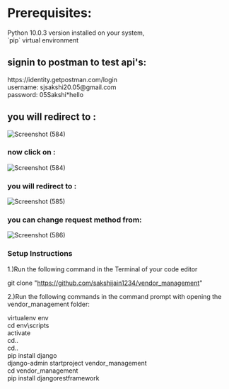 <h1>Prerequisites:</h1>
<p>Python 10.0.3 version installed on your system, <br>
`pip` virtual environment</p>

<h2>signin to postman to test api's: </h2>

 <p>https://identity.getpostman.com/login<br>
username: sjsakshi20.05@gmail.com<br>
password: 05Sakshi*hello</p>

<h2>you will redirect to :</h2>

![Screenshot (584)](https://github.com/sakshijain1234/vendor_management/assets/82942988/770a1c31-e6fd-4051-b9c4-dfd10f95ae3d)

<h3>now click on :</h3>

![Screenshot (584)](https://github.com/sakshijain1234/vendor_management/assets/82942988/4f92fc73-33ae-4147-a754-413cdb5f6601)

<h3>you will redirect to :</h3>

![Screenshot (585)](https://github.com/sakshijain1234/vendor_management/assets/82942988/18e3b6f1-cf47-4c41-b6e3-747a4b84429d)

<h3>you can change request method from:</h3>

![Screenshot (586)](https://github.com/sakshijain1234/vendor_management/assets/82942988/7f59c849-084b-42a4-ac01-d23086c93000)

<h3>Setup Instructions</h3>

<p>1.)Run the following command in the Terminal of your code editor

git clone "https://github.com/sakshijain1234/vendor_management"

2.)Run the following commands in the command prompt with opening the vendor_management folder:

virtualenv env<br>
cd env\scripts<br>
activate<br>
cd..<br>
cd..<br>
pip install django<br>
django-admin startproject vendor_management<br>
cd vendor_management<br>
pip install djangorestframework</p>



